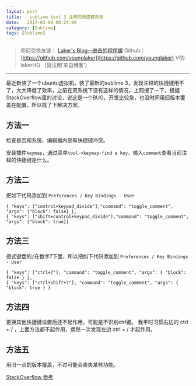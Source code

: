 ```yaml
---
layout: post
title:   sublime text 3 注释的快捷键失效
date:   2017-03-09 08:24:00
category: [Sublime]
tags: [Sublime]
---
```


<!-- ![title][1] -->

<!--more-->

> 欢迎交换友链： [Laker's Blog--进击的程序媛](http://laker.me/blog)
> Github：[https://github.com/younglaker](https://github.com/younglaker)
> V信: lakerHQ （请注明‘来自博客’）

---

最近新装了一个ubuntu虚拟机，装了最新的sublime 3，发现注释的快捷键用不了，大大降低了效率，之前在双系统下没有这样的情况，上网搜了一下，根据StackOverflow里的讨论，说这是一个BUG。开发比较急，也没时间用旧版本覆盖在配置，所以找了下解决方案。

## 方法一
检查是否和系统、编辑器内部有快捷键冲突。

安装插件`keymap`，通过菜单`tool->keymap-find a key`，输入`comment`查看当前注释的快捷键是什么。

## 方法二

把如下代码添加到 `Preferences / Key Bindings - User`

```
{ "keys": ["control+keypad_divide"],"command": "toggle_comment", "args": {"block": false} },
{ "keys": ["shift+control+keypad_divide"],"command": "toggle_comment", "args": {"block": true}}
```

## 方法三

德式键盘的`/`在数字7下面，所以把如下代码添加到 `Preferences / Key Bindings - User`

```
{ "keys": ["ctrl+7"], "command": "toggle_comment", "args": { "block": false } },
{ "keys": ["ctrl+shift+7"], "command": "toggle_comment", "args": { "block": true } }
```

## 方法四

更换其他快捷键设置后还不起作用，可能是不识别ctrl键。
我平时习惯右边的 ctrl + / ，上面方法都不起作用，偶然一次发现左边 ctrl + / 才起作用。

## 方法五
用旧一点的版本覆盖，不过可能会丧失某些功能。

[StackOverflow 参考][2]


  [1]: http://77g54f.com1.z0.glb.clouddn.com/bgt-20170309.png?imageView2/1/q/100|watermark/1/image/aHR0cDovLzc3ZzU0Zi5jb20xLnowLmdsYi5jbG91ZGRuLmNvbS9sYWtlcjEucG5n/dissolve/100/gravity/South/dy/10
  [2]: http://stackoverflow.com/questions/17742781/keyboard-shortcut-to-comment-lines-in-sublime-text-3